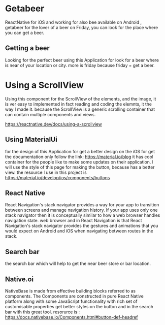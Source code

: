 # Getabeer
ReactNative  for iOS and working for also bee available on Android , getabeer for the lover of a beer on Friday, you can look for the place where you can get a beer.

## Getting a beer 

Looking for the perfect beer using this Application for look for a beer where is near of your location or city. 
more is friday because friday = get a beer.

# Using a ScrollView
Using this component for the ScrollView of the elements, and the image, it is ver easy to implemented in fact reading and coding the elemnts, it the way I made it.
because the ScrollView is a generic scrolling container that can contain multiple components and views.

https://reactnative.dev/docs/using-a-scrollview

## Using MaterialUi
for the design of this Application for get a better design on the iOS
for get the documentation only follow the link: https://material.io/blog
it has cool container for the people like to make some updates on their application.
I will use the style of this page for making the button, because has a better view. the resource I use in this project is 
https://material.io/develop/ios/components/buttons

## React Native 

React Navigation's stack navigator provides a way for your app to transition between screens and manage navigation history. If your app uses only one stack navigator then it is conceptually similar to how a web browser handles navigation state.
web browser and in React Navigation is that React Navigation's stack navigator provides the gestures and animations that you would expect on Android and iOS when navigating between routes in the stack.
## Search bar
the search bar which will help to get the near beer store or bar location.

## Native.oi

NativeBase is made from effective building blocks referred to as components. The Components are constructed in pure React Native platform along with some JavaScript functionality with rich set of customisable properties get better styles on the button and in the search bar with this great tool. 
resorurce is : https://docs.nativebase.io/Components.html#button-def-headref
